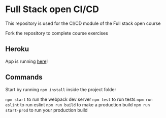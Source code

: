 # Full Stack open CI/CD

This repository is used for the CI/CD module of the Full stack open course

Fork the repository to complete course exercises

## Heroku
App is running <a href="https://pokedex-fs-part11.herokuapp.com/">here</a>!
## Commands

Start by running `npm install` inside the project folder

`npm start` to run the webpack dev server
`npm test` to run tests
`npm run eslint` to run eslint
`npm run build` to make a production build
`npm run start-prod` to run your production build
